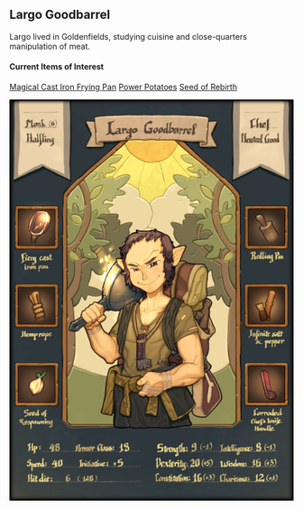 <!-- TITLE: Largo -->
<!-- SUBTITLE: The Chef -->

## Largo Goodbarrel
Largo lived in Goldenfields, studying cuisine and close-quarters manipulation of meat.

#### Current Items of Interest
[Magical Cast Iron Frying Pan](items/cast-iron-pan)
[Power Potatoes](items/power-potatoes)
[Seed of Rebirth](items/rebirth-seed)

![Largo](/uploads/largo.jpg "Largo")